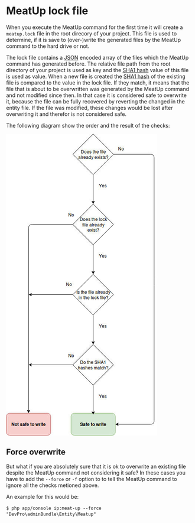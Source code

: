 MeatUp lock file
==================

When you execute the MeatUp command for the first time it will create a `meatup.lock` file in the root direcory of your project. This file is used to determine, if it is save to (over-)write the generated files by the MeatUp command to the hard drive or not.

The lock file contains a [JSON](https://en.wikipedia.org/wiki/JSON) encoded array of the files which the MeatUp command has generated before. The relative file path from the root directory of your project is used as key and the [SHA1 hash](https://en.wikipedia.org/wiki/SHA-1) value of this file is used as value. When a new file is created the [SHA1 hash](https://en.wikipedia.org/wiki/SHA-1) of the existing file is compared to the value in the lock file. If they match, it means that the file that is about to be overwritten was generated by the MeatUp command and not modified since then. In that case it is considered safe to overwrite it, because the file can be fully recovered by reverting the changed in the entity file. If the file was modified, these changes would be lost after overwriting it and therefor is not considered safe.

The following diagram show the order and the result of the checks: 

![lock file diagram](img/lock-file.jpg)

Force overwrite
---------------

But what if you are absolutely sure that it is ok to overwrite an existing file despite the MeatUp command not considering it safe? In these cases you have to add the `--force` or `-f` option to to tell the MeatUp command to ignore all the checks metioned above. 

An example for this would be:

```shell
$ php app/console ip:meat-up --force "DevPro\adminBundle\Entity\Meatup"
```